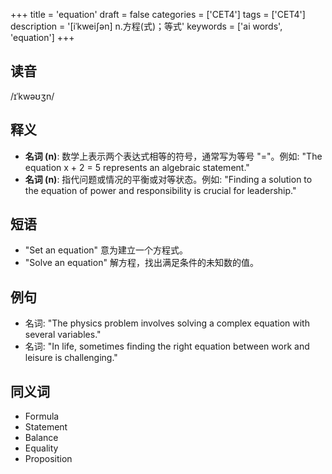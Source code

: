 +++
title = 'equation'
draft = false
categories = ['CET4']
tags = ['CET4']
description = '[iˈkwei∫ən] n.方程(式)；等式'
keywords = ['ai words', 'equation']
+++

## 读音
/ɪˈkwəʊʒn/

## 释义
- **名词 (n)**: 数学上表示两个表达式相等的符号，通常写为等号 "="。例如: "The equation x + 2 = 5 represents an algebraic statement."
- **名词 (n)**: 指代问题或情况的平衡或对等状态。例如: "Finding a solution to the equation of power and responsibility is crucial for leadership."

## 短语
- "Set an equation" 意为建立一个方程式。
- "Solve an equation" 解方程，找出满足条件的未知数的值。

## 例句
- 名词: "The physics problem involves solving a complex equation with several variables."
- 名词: "In life, sometimes finding the right equation between work and leisure is challenging."

## 同义词
- Formula
- Statement
- Balance
- Equality
- Proposition
